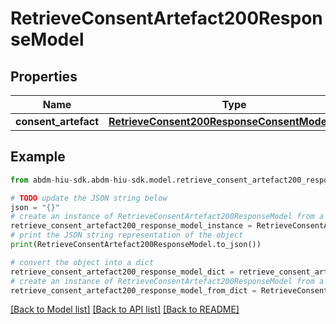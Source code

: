 # RetrieveConsentArtefact200ResponseModel


## Properties

Name | Type | Description | Notes
------------ | ------------- | ------------- | -------------
**consent_artefact** | [**RetrieveConsent200ResponseConsentModelModel**](RetrieveConsent200ResponseConsentModel.md) |  | [optional] 

## Example

```python
from abdm-hiu-sdk.abdm-hiu-sdk.model.retrieve_consent_artefact200_response_model import RetrieveConsentArtefact200ResponseModel

# TODO update the JSON string below
json = "{}"
# create an instance of RetrieveConsentArtefact200ResponseModel from a JSON string
retrieve_consent_artefact200_response_model_instance = RetrieveConsentArtefact200ResponseModel.from_json(json)
# print the JSON string representation of the object
print(RetrieveConsentArtefact200ResponseModel.to_json())

# convert the object into a dict
retrieve_consent_artefact200_response_model_dict = retrieve_consent_artefact200_response_model_instance.to_dict()
# create an instance of RetrieveConsentArtefact200ResponseModel from a dict
retrieve_consent_artefact200_response_model_from_dict = RetrieveConsentArtefact200ResponseModel.from_dict(retrieve_consent_artefact200_response_model_dict)
```
[[Back to Model list]](../README.md#documentation-for-models) [[Back to API list]](../README.md#documentation-for-api-endpoints) [[Back to README]](../README.md)


